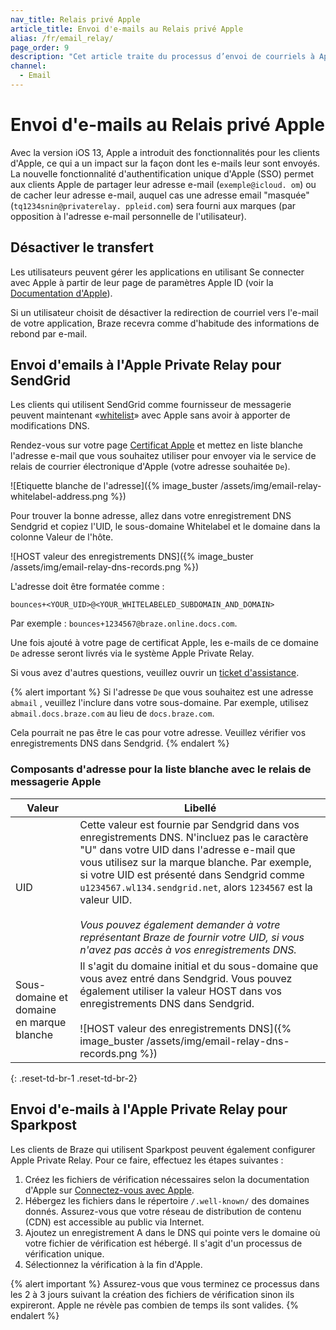 ```yaml
---
nav_title: Relais privé Apple
article_title: Envoi d'e-mails au Relais privé Apple
alias: /fr/email_relay/
page_order: 9
description: "Cet article traite du processus d’envoi de courriels à Apple Private Relay. Cela permettra aux utilisateurs de Sendgrid de mettre en liste blanche sans avoir à faire de modifications DNS."
channel:
  - Email
---
```


# Envoi d'e-mails au Relais privé Apple

Avec la version iOS 13, Apple a introduit des fonctionnalités pour les clients d'Apple, ce qui a un impact sur la façon dont les e-mails leur sont envoyés. La nouvelle fonctionnalité d'authentification unique d'Apple (SSO) permet aux clients Apple de partager leur adresse e-mail (`exemple@icloud. om`) ou de cacher leur adresse e-mail, auquel cas une adresse email "masquée" (`tq1234snin@privaterelay. ppleid.com`) sera fourni aux marques (par opposition à l'adresse e-mail personnelle de l'utilisateur).

## Désactiver le transfert

Les utilisateurs peuvent gérer les applications en utilisant Se connecter avec Apple à partir de leur page de paramètres Apple ID (voir la [Documentation d'Apple](https://support.apple.com/en-us/HT210426)).

Si un utilisateur choisit de désactiver la redirection de courriel vers l'e-mail de votre application, Braze recevra comme d'habitude des informations de rebond par e-mail.

## Envoi d'emails à l'Apple Private Relay pour SendGrid

Les clients qui utilisent SendGrid comme fournisseur de messagerie peuvent maintenant «[whitelist](https://help.apple.com/developer-account/?lang=en#/devf822fb8fc)» avec Apple sans avoir à apporter de modifications DNS.

Rendez-vous sur votre page [Certificat Apple](https://help.apple.com/developer-account/?lang=en#/devf822fb8fc) et mettez en liste blanche l'adresse e-mail que vous souhaitez utiliser pour envoyer via le service de relais de courrier électronique d'Apple (votre adresse souhaitée `De`).

![Etiquette blanche de l'adresse]({% image_buster /assets/img/email-relay-whitelabel-address.png %})

Pour trouver la bonne adresse, allez dans votre enregistrement DNS Sendgrid et copiez l'UID, le sous-domaine Whitelabel et le domaine dans la colonne Valeur de l'hôte.

![HOST valeur des enregistrements DNS]({% image_buster /assets/img/email-relay-dns-records.png %})

L'adresse doit être formatée comme :

`bounces+<YOUR_UID>@<YOUR_WHITELABELED_SUBDOMAIN_AND_DOMAIN>`

Par exemple : `bounces+1234567@braze.online.docs.com`.

Une fois ajouté à votre page de certificat Apple, les e-mails de ce domaine `De` adresse seront livrés via le système Apple Private Relay.

Si vous avez d'autres questions, veuillez ouvrir un [ticket d'assistance]({{site.baseurl}}/braze_support/).

{% alert important %}
Si l'adresse `De` que vous souhaitez est une adresse `abmail` , veuillez l'inclure dans votre sous-domaine. Par exemple, utilisez `abmail.docs.braze.com` au lieu de `docs.braze.com`.

Cela pourrait ne pas être le cas pour votre adresse. Veuillez vérifier vos enregistrements DNS dans Sendgrid.
{% endalert %}

### Composants d'adresse pour la liste blanche avec le relais de messagerie Apple

| Valeur                                    | Libellé                                                                                                                                                                                                                                                                                                                                                                                                                                                                   |
| ----------------------------------------- | ------------------------------------------------------------------------------------------------------------------------------------------------------------------------------------------------------------------------------------------------------------------------------------------------------------------------------------------------------------------------------------------------------------------------------------------------------------------------- |
| UID                                       | Cette valeur est fournie par Sendgrid dans vos enregistrements DNS. N'incluez pas le caractère "U" dans votre UID dans l'adresse e-mail que vous utilisez sur la marque blanche. Par exemple, si votre UID est présenté dans Sendgrid comme `u1234567.wl134.sendgrid.net`, alors `1234567` est la valeur UID. <br> <br> _Vous pouvez également demander à votre représentant Braze de fournir votre UID, si vous n'avez pas accès à vos enregistrements DNS._ |
| Sous-domaine et domaine en marque blanche | Il s'agit du domaine initial et du sous-domaine que vous avez entré dans Sendgrid. Vous pouvez également utiliser la valeur HOST dans vos enregistrements DNS dans Sendgrid. <br> <br> ![HOST valeur des enregistrements DNS]({% image_buster /assets/img/email-relay-dns-records.png %})                                                                                                                                                                     |
{: .reset-td-br-1 .reset-td-br-2}

## Envoi d'e-mails à l'Apple Private Relay pour Sparkpost

Les clients de Braze qui utilisent Sparkpost peuvent également configurer Apple Private Relay. Pour ce faire, effectuez les étapes suivantes :

1. Créez les fichiers de vérification nécessaires selon la documentation d'Apple sur [Connectez-vous avec Apple](https://developer.apple.com/sign-in-with-apple/get-started/).
2. Hébergez les fichiers dans le répertoire `/.well-known/` des domaines donnés. Assurez-vous que votre réseau de distribution de contenu (CDN) est accessible au public via Internet.
3. Ajoutez un enregistrement A dans le DNS qui pointe vers le domaine où votre fichier de vérification est hébergé. Il s'agit d'un processus de vérification unique.
4. Sélectionnez la vérification à la fin d'Apple.

{% alert important %}
Assurez-vous que vous terminez ce processus dans les 2 à 3 jours suivant la création des fichiers de vérification sinon ils expireront. Apple ne révèle pas combien de temps ils sont valides.
{% endalert %}